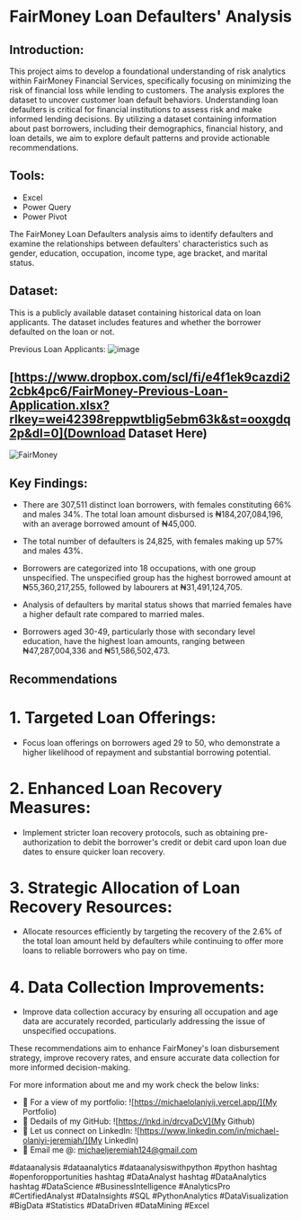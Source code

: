 # FairMoney Loan Defaulters' Analysis

## Introduction:
This project aims to develop a foundational understanding of risk analytics within FairMoney Financial Services, specifically focusing on minimizing the risk of financial loss while lending to customers. The analysis explores the dataset to uncover customer loan default behaviors. Understanding loan defaulters is critical for financial institutions to assess risk and make informed lending decisions. By utilizing a dataset containing information about past borrowers, including their demographics, financial history, and loan details, we aim to explore default patterns and provide actionable recommendations.

## Tools:
- Excel
- Power Query
- Power Pivot


The FairMoney Loan Defaulters analysis aims to identify defaulters and examine the relationships between defaulters' characteristics such as gender, education, occupation, income type, age bracket, and marital status. 


## Dataset:
This is a publicly available dataset containing historical data on loan applicants. The dataset includes features and whether the borrower defaulted on the loan or not.

Previous Loan Applicants:
![image](https://github.com/mikeolaniyi/FairMoney_Loan_Defaulters/assets/120651356/f699eddb-f746-4566-b192-9512a7402608)

## [https://www.dropbox.com/scl/fi/e4f1ek9cazdi22cbk4pc6/FairMoney-Previous-Loan-Application.xlsx?rlkey=wei42398reppwtblig5ebm63k&st=ooxgdq2p&dl=0](Download Dataset Here)



![FairMoney](https://github.com/mikeolaniyi/FairMoney_Loan_Defaulters/assets/120651356/53dc0c4b-f180-44eb-9a04-00f6a206c56e)


## Key Findings:

- There are 307,511 distinct loan borrowers, with females constituting 66% and males 34%. The total loan amount disbursed is ₦184,207,084,196, with an average borrowed amount of ₦45,000.

- The total number of defaulters is 24,825, with females making up 57% and males 43%.

- Borrowers are categorized into 18 occupations, with one group unspecified. The unspecified group has the highest borrowed amount at ₦55,360,217,255, followed by labourers at ₦31,491,124,705.

- Analysis of defaulters by marital status shows that married females have a higher default rate compared to married males.

- Borrowers aged 30-49, particularly those with secondary level education, have the highest loan amounts, ranging between ₦47,287,004,336 and ₦51,586,502,473.



## Recommendations


# 1. Targeted Loan Offerings:

  - Focus loan offerings on borrowers aged 29 to 50, who demonstrate a higher likelihood of repayment and substantial borrowing potential.



# 2. Enhanced Loan Recovery Measures:

  - Implement stricter loan recovery protocols, such as obtaining pre-authorization to debit the borrower's credit or debit card upon loan due dates to ensure quicker loan recovery.


# 3. Strategic Allocation of Loan Recovery Resources:

  - Allocate resources efficiently by targeting the recovery of the 2.6% of the total loan amount held by defaulters while continuing to offer more loans to reliable borrowers who pay on time.


# 4. Data Collection Improvements:

  - Improve data collection accuracy by ensuring all occupation and age data are accurately recorded, particularly addressing the issue of unspecified occupations.



These recommendations aim to enhance FairMoney's loan disbursement strategy, improve recovery rates, and ensure accurate data collection for more informed decision-making.


For more information about me and my work check the below links:
- 🔗 For a view of my portfolio: ![https://michaelolaniyij.vercel.app/](My Portfolio)
- 🔗 Dedails of my GitHub: ![https://lnkd.in/drcvaDcV](My Github)
- 🔗 Let us connect on LinkedIn: ![https://www.linkedin.com/in/michael-olaniyi-jeremiah/](My LinkedIn)
- 🔗 Email me @: michaeljeremiah124@gmail.com 




#dataanalysis #dataanalytics #dataanalysiswithpython #python hashtag #openforopportunities hashtag #DataAnalyst hashtag #DataAnalytics hashtag #DataScience #BusinessIntelligence #AnalyticsPro #CertifiedAnalyst #DataInsights #SQL #PythonAnalytics #DataVisualization #BigData #Statistics #DataDriven #DataMining #Excel
